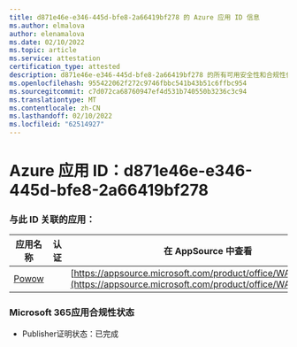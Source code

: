 ```yaml
---
title: d871e46e-e346-445d-bfe8-2a66419bf278 的 Azure 应用 ID 信息
ms.author: elmalova
author: elenamalova
ms.date: 02/10/2022
ms.topic: article
ms.service: attestation
certification_type: attested
description: d871e46e-e346-445d-bfe8-2a66419bf278 的所有可用安全性和合规性信息。
ms.openlocfilehash: 955422062f272c9746fbbc541b43b51c6ffbc954
ms.sourcegitcommit: c7d072ca68760947ef4d531b740550b3236c3c94
ms.translationtype: MT
ms.contentlocale: zh-CN
ms.lasthandoff: 02/10/2022
ms.locfileid: "62514927"
---
```

# <a name="azure-app-id-d871e46e-e346-445d-bfe8-2a66419bf278"></a>Azure 应用 ID：d871e46e-e346-445d-bfe8-2a66419bf278


### <a name="apps-associated-with-this-id"></a>与此 ID 关联的应用：
| **应用名称** | **认证** | **在 AppSource 中查看** |
|--------------|---------------|-----------------------|
| [Powow](https://docs.microsoft.com/microsoft-365-app-certification/forward/WA200002952) |  | [https://appsource.microsoft.com/product/office/WA200002952](https://appsource.microsoft.com/product/office/WA200002952) |

### <a name="microsoft-365-app-compliance-status"></a>Microsoft 365应用合规性状态
- Publisher证明状态：已完成
